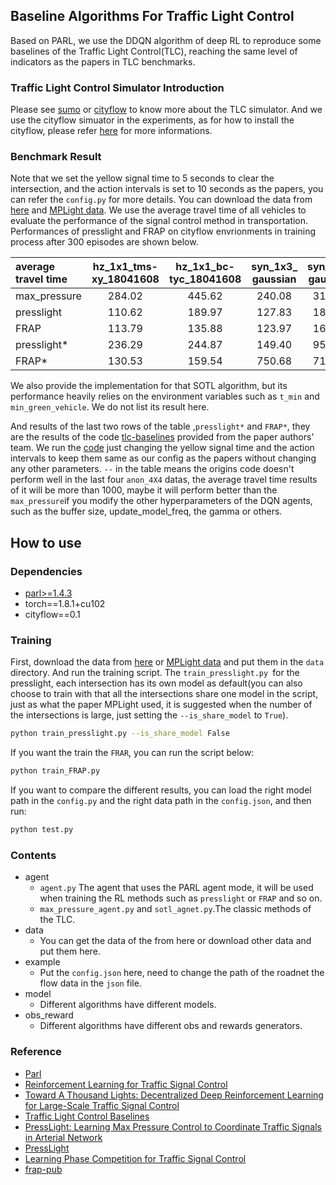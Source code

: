 ## Baseline Algorithms For Traffic Light Control
Based on PARL, we use the DDQN algorithm of deep RL to reproduce some baselines of the Traffic Light Control(TLC), reaching the same level of indicators as the papers in TLC benchmarks.

### Traffic Light Control Simulator Introduction

Please see [sumo](https://github.com/eclipse/sumo) or [cityflow](https://github.com/cityflow-project/CityFlow) to know more about the TLC simulator.
And we use the cityflow simuator in the experiments, as for how to install the cityflow, please refer [here](https://cityflow.readthedocs.io/en/latest/index.html) for more informations.

### Benchmark Result
Note that we set the yellow signal time to 5 seconds to clear the intersection, and the action intervals is set to 10 seconds as the papers, you can refer the `config.py` for more details.
You can download the data from [here](https://traffic-signal-control.github.io/) and [MPLight data](https://github.com/Chacha-Chen/MPLight/tree/master/data).
We use the average travel time of all vehicles to evaluate the performance of the signal control method in transportation.
Performances of presslight and FRAP on cityflow envrionments in training process after 300 episodes are shown below.

| average travel time| hz_1x1_tms-<br>xy_18041608| hz_1x1_bc-<br>tyc_18041608|syn_1x3_<br>gaussian|syn_2x2_<br>gaussian|anon_4_4_<br>750_0.6| anon_4_4<br>_750_0.3| anon_4_4<br>_700_0.6|anon_4_4<br>_700_0.3|
| :-----| :----: | :----: |:----: | :----: |:----: | :----: |:----: | :----: |
| max_pressure | 284.02 | 445.62 | 240.08 |316.67|589.03 | 536.89 |545.29 | 483.08 |
| presslight |110.62 | 189.97| 127.83| 184.58| 437.86| 357.10 |410.34 | 434.33|
| FRAP | 113.79 | 135.88 | 123.97| 166.45| 374.73 | 331.43 | 343.79| 300.77 |
| presslight* |  236.29|  244.87 |149.40| 953.78| -- | --| --| -- |
| FRAP* | 130.53| 159.54| 750.68| 713.48|--| -- |-- | -- |


We also provide the implementation for that SOTL algorithm, but its performance heavily relies on the environment variables such as `t_min` and `min_green_vehicle`. We do not list its result here.

And results of the last two rows of the table ,`presslight*` and `FRAP*`, they are the results of the code [tlc-baselines](https://github.com/gjzheng93/tlc-baselines) provided from the paper authors' team. We run the [code](https://github.com/gjzheng93/tlc-baselines) just changing the yellow signal time and the action intervals to keep them same as our config as the papers without changing any other parameters. `--` in the table means the origins code doesn't perform well in the last four `anon_4X4` datas, the average travel time results of it will be more than 1000, maybe it will perform better than the `max_pressure`if you modify the other hyperparameters of the DQN agents, such as the buffer size, update_model_freq, the gamma or others.

## How to use
### Dependencies
+ [parl>=1.4.3](https://github.com/PaddlePaddle/PARL)
+ torch==1.8.1+cu102
+ cityflow==0.1

### Training 
First, download the data from [here](https://traffic-signal-control.github.io/) or [MPLight data](https://github.com/Chacha-Chen/MPLight/tree/master/data) and put them in the `data` directory. And run the training script. The `train_presslight.py `for the presslight, each intersection has its own model as default(you can also choose to train with that all the intersections share one model in the script, just as what the paper MPLight used, it is suggested when the number of the intersections is large, just setting the `--is_share_model` to `True`).
```bash
python train_presslight.py --is_share_model False
```

If you want the train the `FRAR`, you can run the script below:
```bash
python train_FRAP.py 
```

If you want to compare the different results, you can load the right model path in the `config.py` and the right data path in the `config.json`, and then run:
```bash
python test.py 
```

### Contents
+ agent 
    + `agent.py`
    The agent that uses the PARL agent mode, it will be used when training the RL methods such as `presslight` or `FRAP` and so on.
    + `max_pressure_agent.py` and `sotl_agnet.py`.The classic methods of the TLC. 
+ data
    + You can get the data of the from here or download other data and put them here.
+ example
    + Put the `config.json` here, need to change the path of the roadnet the flow data in the `json` file.
+ model
    + Different algorithms have different models.
+ obs_reward
    + Different algorithms have different obs and rewards generators.

### Reference
+ [Parl](https://parl.readthedocs.io/en/latest/parallel_training/setup.html)
+ [Reinforcement Learning for Traffic Signal Control](https://traffic-signal-control.github.io/)
+ [Toward A Thousand Lights: Decentralized Deep Reinforcement Learning for Large-Scale Traffic Signal Control](https://chacha-chen.github.io/papers/chacha-AAAI2020.pdf)
+ [Traffic Light Control Baselines](https://github.com/zhc134/tlc-baselines)
+ [PressLight: Learning Max Pressure Control to Coordinate Traffic Signals in Arterial Network](http://personal.psu.edu/hzw77/publications/presslight-kdd19.pdf)
+ [PressLight](https://github.com/wingsweihua/presslight)
+ [Learning Phase Competition for Traffic Signal Control](http://www.personal.psu.edu/~gjz5038/paper/cikm2019_frap/cikm2019_frap_paper.pdf)
+ [frap-pub](https://github.com/gjzheng93/frap-pub)

